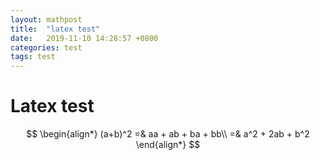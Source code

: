 ```yaml
---
layout: mathpost
title:  "latex test"
date:   2019-11-10 14:28:57 +0800
categories: test
tags: test
---
```


# Latex test
$$
\begin{align*}
(a+b)^2 =& aa + ab + ba + bb\\
=& a^2 + 2ab + b^2
\end{align*}
$$
